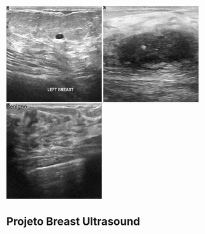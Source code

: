 <div>
  <img src="/Dataset_BUSI_with_GT/benign/benign (1).png"         alt="Benign"     style="height: 250px; width:250px;" />
  <div style="position:absolute;text-align: center;">Benigno</div>
  <img src="/Dataset_BUSI_with_GT//malignant/malignant (1).png"  alt="Malignant"  style="height: 250px; width:250px;" />
  <img src="/Dataset_BUSI_with_GT/normal/normal (1).png"         alt="Normal"     style="height: 250px; width:250px;" />
  
</div>


# Projeto Breast Ultrasound 

